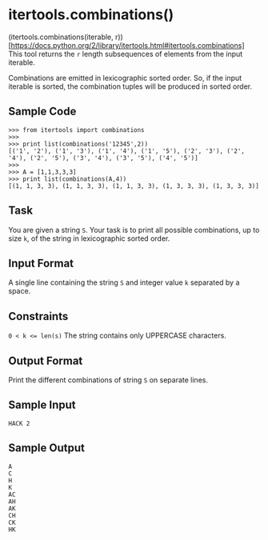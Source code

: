 # itertools.combinations()

(itertools.combinations(iterable, r))[https://docs.python.org/2/library/itertools.html#itertools.combinations]
This tool returns the `r` length subsequences of elements from the input iterable.

Combinations are emitted in lexicographic sorted order. So, if the input iterable is sorted, the combination tuples will be produced in sorted order.

## Sample Code
```
>>> from itertools import combinations
>>> 
>>> print list(combinations('12345',2))
[('1', '2'), ('1', '3'), ('1', '4'), ('1', '5'), ('2', '3'), ('2', '4'), ('2', '5'), ('3', '4'), ('3', '5'), ('4', '5')]
>>> 
>>> A = [1,1,3,3,3]
>>> print list(combinations(A,4))
[(1, 1, 3, 3), (1, 1, 3, 3), (1, 1, 3, 3), (1, 3, 3, 3), (1, 3, 3, 3)]
```

## Task

You are given a string `S`.
Your task is to print all possible combinations, up to size `k`, of the string in lexicographic sorted order.

## Input Format

A single line containing the string `S` and integer value `k` separated by a space.

## Constraints
`0 < k <= len(s)`
The string contains only UPPERCASE characters.

## Output Format

Print the different combinations of string `S` on separate lines.

## Sample Input
```
HACK 2
```

## Sample Output
```
A
C
H
K
AC
AH
AK
CH
CK
HK
```